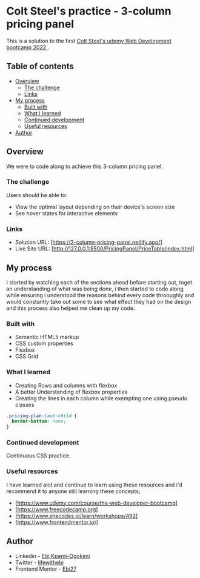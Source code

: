 # Colt Steel's practice - 3-column pricing panel
This is a solution to the first [Colt Steel's udemy Web Development bootcamp 2022 ](https://www.udemy.com/course/the-web-developer-bootcamp). 

## Table of contents

- [Overview](#overview)
  - [The challenge](#the-challenge)
  - [Links](#links)
- [My process](#my-process)
  - [Built with](#built-with)
  - [What I learned](#what-i-learned)
  - [Continued development](#continued-development)
  - [Useful resources](#useful-resources)
- [Author](#author)

## Overview
We were to code along to achieve this 3-column pricing panel. 

### The challenge
Users should be able to:

- View the optimal layout depending on their device's screen size
- See hover states for interactive elements

### Links

- Solution URL: [https://3-column-pricing-panel.netlify.app/]
- Live Site URL: [http://127.0.0.1:5500/PricingPanel/PriceTable/index.html]

## My process
I started by watching each of the sections ahead before starting out, toget an understanding of what was being done, i then started to code along while ensuring i understood the reasons behind every code throoughly and would constantly take out some to see what effect they had on the design and this process also helped me clean up my code. 

### Built with

- Semantic HTML5 markup
- CSS custom properties
- Flexbox
- CSS Grid

### What I learned

- Creating Rows and columns with flexbox
- A better Understanding of flexbox properties
- Creating the lines in each column
 while exempting one using pseudo classes
```css
.pricing-plan:last-child {
  border-bottom: none;
}
```

### Continued development

Continuous CSS practice.

### Useful resources
I have learned alot and continue to learn using these resources and i'd recommend it to anyone still learning these concepts; 

- [https://www.udemy.com/course/the-web-developer-bootcamp]
- [https://www.freecodecamp.org]
- [https://www.shecodes.io/learn/workshops/492]
- [https://www.frontendmentor.io)] 

## Author
- Linkedin - [Ebi Kpemi-Ogokimi](https://www.linkedin.com/in/ebi-kpemi-ogokimi)
- Twitter - [lifewithebi](https://mobile.twitter.com/lifewithebi)
- Frontend Mentor - [Ebi27](https://www.frontendmentor.io/profile/Ebi27)
